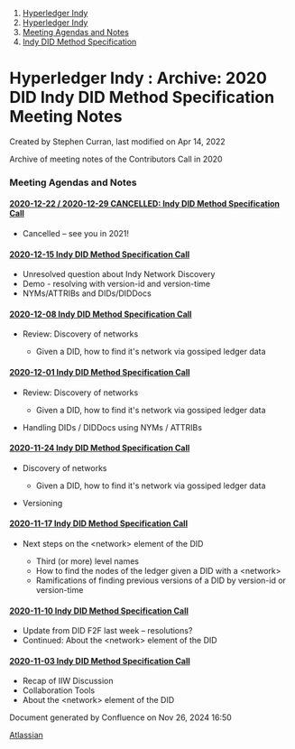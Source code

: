 1. [Hyperledger Indy](index.html)
2. [Hyperledger Indy](Hyperledger-Indy_19464194.html)
3. [Meeting Agendas and Notes](Meeting-Agendas-and-Notes_19464715.html)
4. [Indy DID Method Specification](Indy-DID-Method-Specification_19465516.html)

# Hyperledger Indy : Archive: 2020 DID Indy DID Method Specification Meeting Notes

Created by Stephen Curran, last modified on Apr 14, 2022

Archive of meeting notes of the Contributors Call in 2020

### Meeting Agendas and Notes

#### [2020-12-22 / 2020-12-29 CANCELLED: Indy DID Method Specification Call](19464439.html)

- Cancelled – see you in 2021!

#### [2020-12-15 Indy DID Method Specification Call](2020-12-15-Indy-DID-Method-Specification-Call_19464433.html)

- Unresolved question about Indy Network Discovery
- Demo - resolving with version-id and version-time
- NYMs/ATTRIBs and DIDs/DIDDocs

#### [2020-12-08 Indy DID Method Specification Call](2020-12-08-Indy-DID-Method-Specification-Call_19464426.html)

- Review: Discovery of networks
  
  - Given a DID, how to find it's network via gossiped ledger data

#### [2020-12-01 Indy DID Method Specification Call](2020-12-01-Indy-DID-Method-Specification-Call_19464424.html)

- Review: Discovery of networks
  
  - Given a DID, how to find it's network via gossiped ledger data
- Handling DIDs / DIDDocs using NYMs / ATTRIBs

#### [2020-11-24 Indy DID Method Specification Call](2020-11-24-Indy-DID-Method-Specification-Call_19464420.html)

- Discovery of networks
  
  - Given a DID, how to find it's network via gossiped ledger data
- Versioning

#### [2020-11-17 Indy DID Method Specification Call](2020-11-17-Indy-DID-Method-Specification-Call_19464418.html)

- Next steps on the &lt;network&gt; element of the DID
  
  - Third (or more) level names
  - How to find the nodes of the ledger given a DID with a &lt;network&gt;
  - Ramifications of finding previous versions of a DID by version-id or version-time

#### [2020-11-10 Indy DID Method Specification Call](2020-11-10-Indy-DID-Method-Specification-Call_19464414.html)

- Update from DID F2F last week – resolutions?
- Continued: About the &lt;network&gt; element of the DID

#### [2020-11-03 Indy DID Method Specification Call](2020-11-03-Indy-DID-Method-Specification-Call_19464410.html)

- Recap of IIW Discussion
- Collaboration Tools
- About the &lt;network&gt; element of the DID

Document generated by Confluence on Nov 26, 2024 16:50

[Atlassian](http://www.atlassian.com/)
